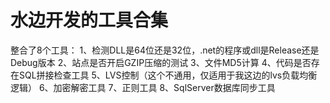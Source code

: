 水边开发的工具合集
==================

整合了8个工具：
1、检测DLL是64位还是32位，.net的程序或dll是Release还是Debug版本
2、站点是否开启GZIP压缩的测试
3、文件MD5计算
4、代码是否存在SQL拼接检查工具
5、LVS控制（这个不通用，仅适用于我这边的lvs负载均衡逻辑）
6、加密解密工具
7、正则工具
8、SqlServer数据库同步工具

